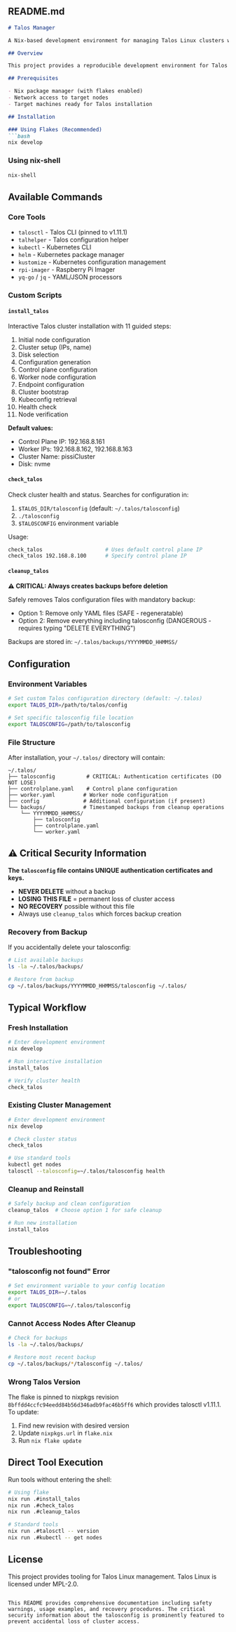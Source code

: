 ## README.md

```markdown
# Talos Manager

A Nix-based development environment for managing Talos Linux clusters with interactive installation scripts and pinned tool versions.

## Overview

This project provides a reproducible development environment for Talos Linux cluster management, including automated installation scripts, status checking, and safe configuration cleanup with mandatory backups.

## Prerequisites

- Nix package manager (with flakes enabled)
- Network access to target nodes
- Target machines ready for Talos installation

## Installation

### Using Flakes (Recommended)
```bash
nix develop
```

### Using nix-shell
```bash
nix-shell
```

## Available Commands

### Core Tools
- `talosctl` - Talos CLI (pinned to v1.11.1)
- `talhelper` - Talos configuration helper
- `kubectl` - Kubernetes CLI
- `helm` - Kubernetes package manager
- `kustomize` - Kubernetes configuration management
- `rpi-imager` - Raspberry Pi Imager
- `yq-go` / `jq` - YAML/JSON processors

### Custom Scripts

#### `install_talos`
Interactive Talos cluster installation with 11 guided steps:
1. Initial node configuration
2. Cluster setup (IPs, name)
3. Disk selection
4. Configuration generation
5. Control plane configuration
6. Worker node configuration
7. Endpoint configuration
8. Cluster bootstrap
9. Kubeconfig retrieval
10. Health check
11. Node verification

**Default values:**
- Control Plane IP: 192.168.8.161
- Worker IPs: 192.168.8.162, 192.168.8.163
- Cluster Name: pissiCluster
- Disk: nvme

#### `check_talos`
Check cluster health and status. Searches for configuration in:
1. `$TALOS_DIR/talosconfig` (default: `~/.talos/talosconfig`)
2. `./talosconfig`
3. `$TALOSCONFIG` environment variable

Usage:
```bash
check_talos                    # Uses default control plane IP
check_talos 192.168.8.100      # Specify control plane IP
```

#### `cleanup_talos`
**⚠️ CRITICAL: Always creates backups before deletion**

Safely removes Talos configuration files with mandatory backup:
- Option 1: Remove only YAML files (SAFE - regeneratable)
- Option 2: Remove everything including talosconfig (DANGEROUS - requires typing "DELETE EVERYTHING")

Backups are stored in: `~/.talos/backups/YYYYMMDD_HHMMSS/`

## Configuration

### Environment Variables

```bash
# Set custom Talos configuration directory (default: ~/.talos)
export TALOS_DIR=/path/to/talos/config

# Set specific talosconfig file location
export TALOSCONFIG=/path/to/talosconfig
```

### File Structure

After installation, your `~/.talos/` directory will contain:
```
~/.talos/
├── talosconfig          # CRITICAL: Authentication certificates (DO NOT LOSE)
├── controlplane.yaml    # Control plane configuration
├── worker.yaml         # Worker node configuration
├── config              # Additional configuration (if present)
└── backups/            # Timestamped backups from cleanup operations
    └── YYYYMMDD_HHMMSS/
        ├── talosconfig
        ├── controlplane.yaml
        └── worker.yaml
```

## ⚠️ Critical Security Information

**The `talosconfig` file contains UNIQUE authentication certificates and keys.**

- **NEVER DELETE** without a backup
- **LOSING THIS FILE** = permanent loss of cluster access
- **NO RECOVERY** possible without this file
- Always use `cleanup_talos` which forces backup creation

### Recovery from Backup

If you accidentally delete your talosconfig:
```bash
# List available backups
ls -la ~/.talos/backups/

# Restore from backup
cp ~/.talos/backups/YYYYMMDD_HHMMSS/talosconfig ~/.talos/
```

## Typical Workflow

### Fresh Installation
```bash
# Enter development environment
nix develop

# Run interactive installation
install_talos

# Verify cluster health
check_talos
```

### Existing Cluster Management
```bash
# Enter development environment
nix develop

# Check cluster status
check_talos

# Use standard tools
kubectl get nodes
talosctl --talosconfig=~/.talos/talosconfig health
```

### Cleanup and Reinstall
```bash
# Safely backup and clean configuration
cleanup_talos  # Choose option 1 for safe cleanup

# Run new installation
install_talos
```

## Troubleshooting

### "talosconfig not found" Error
```bash
# Set environment variable to your config location
export TALOS_DIR=~/.talos
# or
export TALOSCONFIG=~/.talos/talosconfig
```

### Cannot Access Nodes After Cleanup
```bash
# Check for backups
ls -la ~/.talos/backups/

# Restore most recent backup
cp ~/.talos/backups/*/talosconfig ~/.talos/
```

### Wrong Talos Version
The flake is pinned to nixpkgs revision `8bffdd4ccfc94eedd84b56d346adb9fac46b5ff6` which provides talosctl v1.11.1. To update:
1. Find new revision with desired version
2. Update `nixpkgs.url` in `flake.nix`
3. Run `nix flake update`

## Direct Tool Execution

Run tools without entering the shell:
```bash
# Using flake
nix run .#install_talos
nix run .#check_talos
nix run .#cleanup_talos

# Standard tools
nix run .#talosctl -- version
nix run .#kubectl -- get nodes
```

## License

This project provides tooling for Talos Linux management. Talos Linux is licensed under MPL-2.0.
```

This README provides comprehensive documentation including safety warnings, usage examples, and recovery procedures. The critical security information about the talosconfig is prominently featured to prevent accidental loss of cluster access.